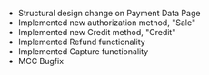 - Structural design change on Payment Data Page
- Implemented new authorization method, "Sale"
- Implemented new Credit method, "Credit"
- Implemented Refund functionality
- Implemented Capture functionality
- MCC Bugfix